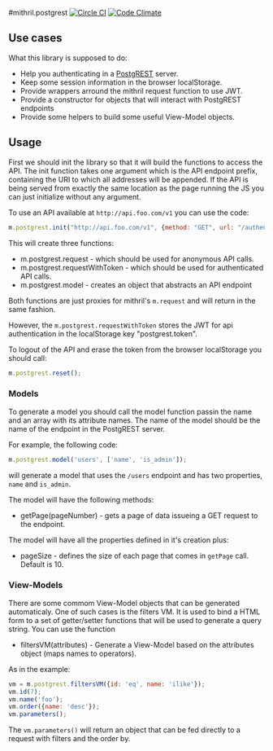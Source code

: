 #mithril.postgrest [![Circle CI](https://circleci.com/gh/catarse/mithril.postgrest/tree/master.svg?style=svg)](https://circleci.com/gh/catarse/mithril.postgrest/tree/master) [![Code Climate](https://codeclimate.com/github/catarse/mithril.postgrest/badges/gpa.svg)](https://codeclimate.com/github/catarse/mithril.postgrest)

## Use cases
What this library is supposed to do:
  
  * Help you authenticating in a [PostgREST](https://github.com/begriffs/postgrest) server.
  * Keep some session information in the browser localStorage.
  * Provide wrappers arround the mithril request function to use JWT.
  * Provide a constructor for objects that will interact with PostgREST endpoints
  * Provide some helpers to build some useful View-Model objects.
  
## Usage
First we should init the library so that it will build the functions to access the API.
The init function takes one argument which is the API endpoint prefix, 
containing the URI to which all addresses will be appended. 
If the API is being served from exactly the same location as the page running the JS
you can just initialize without any argument.

To use an API available at ```http://api.foo.com/v1``` you can use the code:
```javascript
m.postgrest.init("http://api.foo.com/v1", {method: "GET", url: "/authentication_endpoint"});
```

This will create three functions:

  * m.postgrest.request - which should be used for anonymous API calls.
  * m.postgrest.requestWithToken - which should be used for authenticated API calls.
  * m.postgrest.model - creates an object that abstracts an API endpoint

Both functions are just proxies for mithril's ```m.request``` and will return in the same fashion.

However, the ```m.postgrest.requestWithToken``` stores the JWT for api authentication in the localStorage key "postgrest.token".

To logout of the API and erase the token from the browser localStorage you should call:

```javascript
m.postgrest.reset();
```

### Models
To generate a model you should call the model function passin the name and an array with its attribute names. The name of the model should be the name of the endpoint in the PostgREST server.

For example, the following code:
```javascript
m.postgrest.model('users', ['name', 'is_admin']);
```

will generate a model that uses the ```/users``` endpoint and has two properties, ```name``` and ```is_admin```.

The model will have the following methods:

 * getPage(pageNumber) - gets a page of data issueing a GET request to the endpoint.

The model will have all the properties defined in it's creation plus:

 * pageSize - defines the size of each page that comes in ```getPage``` call. Default is 10. 

### View-Models
There are some commom View-Model objects that can be generated automaticaly.
One of such cases is the filters VM. It is used to bind a HTML form to a set of getter/setter functions that will be used to generate a query string.
You can use the function

 * filtersVM(attributes) - Generate a View-Model based on the attributes object (maps names to operators).

As in the example:

```javascript
vm = m.postgrest.filtersVM({id: 'eq', name: 'ilike'});
vm.id(7);
vm.name('foo');
vm.order({name: 'desc'});
vm.parameters();
```

The ```vm.parameters()``` will return an object that can be fed directly to a request with filters and the order by.

